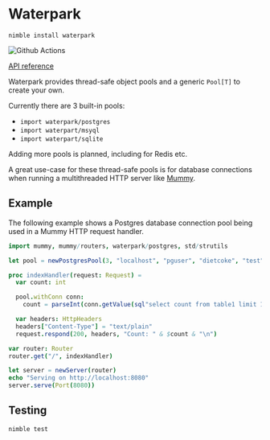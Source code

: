 # Waterpark

`nimble install waterpark`

![Github Actions](https://github.com/guzba/waterpark/workflows/Github%20Actions/badge.svg)

[API reference](https://nimdocs.com/guzba/waterpark)

Waterpark provides thread-safe object pools and a generic `Pool[T]` to create your own.

Currently there are 3 built-in pools:

* `import waterpark/postgres`
* `import waterpart/msyql`
* `import waterpart/sqlite`

Adding more pools is planned, including for Redis etc.

A great use-case for these thread-safe pools is for database connections when running
a multithreaded HTTP server like [Mummy](https://github.com/guzba/mummy).

## Example

The following example shows a Postgres database connection pool being used in a Mummy HTTP request handler.

```nim
import mummy, mummy/routers, waterpark/postgres, std/strutils

let pool = newPostgresPool(3, "localhost", "pguser", "dietcoke", "test")

proc indexHandler(request: Request) =
  var count: int

  pool.withConn conn:
    count = parseInt(conn.getValue(sql"select count from table1 limit 1"))

  var headers: HttpHeaders
  headers["Content-Type"] = "text/plain"
  request.respond(200, headers, "Count: " & $count & "\n")

var router: Router
router.get("/", indexHandler)

let server = newServer(router)
echo "Serving on http://localhost:8080"
server.serve(Port(8080))

```

## Testing

`nimble test`
